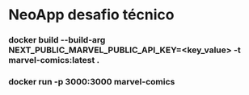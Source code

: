 # NeoApp desafio técnico
### docker build --build-arg NEXT_PUBLIC_MARVEL_PUBLIC_API_KEY=<key_value> -t marvel-comics:latest .
### docker run -p 3000:3000 marvel-comics